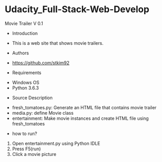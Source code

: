 # Udacity_Full-Stack-Web-Develop

Movie Trailer V 0.1

* Introduction
 - This is a web site that shows movie trailers.

* Authors
 - https://github.com/stkim92


* Requirements
 - Windows OS
 - Python 3.6.3

* Source Description
 - fresh_tomatoes.py: Generate an HTML file that contains movie trailer
 - media.py: define Movie class
 - entertainment: Make movie instances and create HTML file using fresh_tomatoes

* how to run?
 1. Open entertainment.py using Python IDLE
 2. Press F5(run)
 3. Click a movie picture
